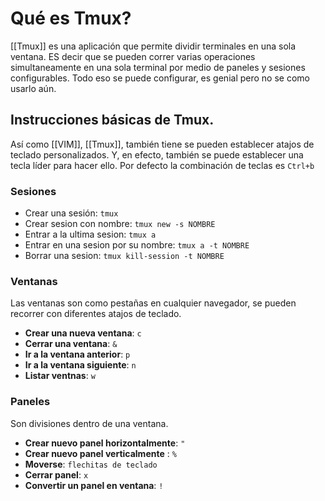 # Qué es Tmux?

[[Tmux]] es una aplicación que permite dividir terminales en una sola ventana. ES decir que se pueden correr varias operaciones simultaneamente en una sola terminal por medio de paneles y sesiones configurables. Todo eso se puede configurar, es genial pero no se como usarlo aún.

## Instrucciones básicas de Tmux.
Así como [[VIM]], [[Tmux]], también tiene se pueden establecer atajos de teclado personalizados. Y, en efecto, también se puede establecer  una tecla líder para hacer ello. Por defecto la combinación de teclas es `Ctrl+b`

### Sesiones
 - Crear una sesión: `tmux`
 - Crear sesion con nombre: `tmux new -s NOMBRE`
 - Entrar a la ultima sesion: `tmux a`
 - Entrar en una sesion por su nombre: `tmux a -t NOMBRE`
 - Borrar una sesion: `tmux kill-session -t NOMBRE`

### Ventanas
Las ventanas son como pestañas en cualquier navegador, se pueden recorrer con diferentes atajos de teclado.
- **Crear una nueva ventana**: `c`
- **Cerrar una ventana**: `&`
- **Ir a la ventana anterior**: `p`
- **Ir a la ventana siguiente**: `n`
- **Listar ventnas**: `w`

### Paneles
Son divisiones dentro de una ventana.
- **Crear nuevo panel horizontalmente**: `"`
- **Crear nuevo panel verticalmente** : `%`
- **Moverse**: `flechitas de teclado`
- **Cerrar panel**: `x`
- **Convertir un panel en ventana**: `!`
